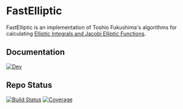 # FastElliptic
FastElliptic is an implementation of Toshio Fukushima's algorithms for calculating [Elliptic Integrals and Jacobi Elliptic Functions](https://ieeexplore.ieee.org/document/7203795).


## Documentation
[![Dev](https://img.shields.io/badge/docs-stable-blue.svg)](https://dchang10.github.io/FastElliptic/dev/)

## Repo Status
[![Build Status](https://github.com/dchang10/FastElliptic/workflows/CI/badge.svg)](https://github.com/dchang10/FastElliptic/actions)
[![Coverage](https://codecov.io/gh/dchang10/FastElliptic/branch/master/graph/badge.svg)](https://codecov.io/gh/dchang10/FastElliptic)
